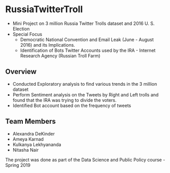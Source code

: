 # RussiaTwitterTroll

- Mini Project on 3 million Russia Twitter Trolls dataset and 2016 U. S. Election
- Special Focus 
	- Democratic National Convention and Email Leak (June - August 2016) and its Implications.
	- Identification of Bots Twitter Accounts used by the IRA - Internet Research Agency (Russian Troll Farm)
	
## Overview

- Conducted Exploratory analysis to find various trends in the 3 million dataset
- Perform Sentiment analysis on the Tweets by Right and Left trolls and found that the IRA was trying to divide the voters.
- Identified Bot account based on the frequency of tweets

## Team Members

- Alexandra DeKinder
- Ameya Karnad
- Kulkanya Lekhyananda 
- Nitasha Nair

The project was done as part of the Data Science and Public Policy course - Spring 2019


